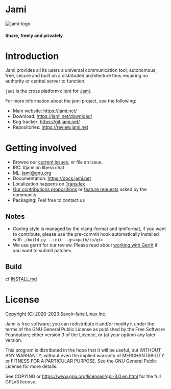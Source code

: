 # Jami

![jami-logo](https://jami.net/assets/images/logo-jami.svg?v=8595727d35)

#### Share, freely and privately

# Introduction

Jami provides all its users a universal communication tool, autonomous, free, secure and built on a distributed architecture thus requiring no authority or central server to function.

`jami` is the cross platform client for [Jami](https://jami.net/).

For more information about the jami project, see the following:

- Main website: https://jami.net/
- Download: https://jami.net/download/
- Bug tracker: https://git.jami.net/
- Repositories: https://review.jami.net

# Getting involved

- Browse our [current issues](https://git.jami.net/savoirfairelinux/jami-client-qt/issues), or file an issue.
- IRC: #jami on libera.chat
- ML: jami@gnu.org
- Documentation: https://docs.jami.net
- Localization happens on [Transifex](https://www.transifex.com/savoirfairelinux/jami/dashboard/)
- [Our contributions propositions](https://git.jami.net/groups/savoirfairelinux/-/epics/1) or [feature requests](https://docs.jami.net/developer/feature-requests.html) asked by the community
- Packaging: Feel free to contact us

## Notes

- Coding style is managed by the clang-format and qmlformat, if you want to contribute, please use the pre-commit hook automatically installed with `./build.py --init --qt=<path/to/qt>`
- We use gerrit for our review. Please read about [working with Gerrit](https://docs.jami.net/developer/working-with-gerrit.html) if you want to submit patches.

## Build

cf [INSTALL.md](/INSTALL.md)

# License

Copyright (C) 2020-2023 Savoir-faire Linux Inc.

Jami is free software; you can redistribute it and/or modify it under the terms of the GNU General Public License as published by the Free Software Foundation; either version 3 of the License, or (at your option) any later version.

This program is distributed in the hope that it will be useful, but WITHOUT ANY WARRANTY; without even the implied warranty of MERCHANTABILITY or FITNESS FOR A PARTICULAR PURPOSE. See the GNU General Public License for more details.

See COPYING or https://www.gnu.org/licenses/gpl-3.0.en.html for the full GPLv3 license.
